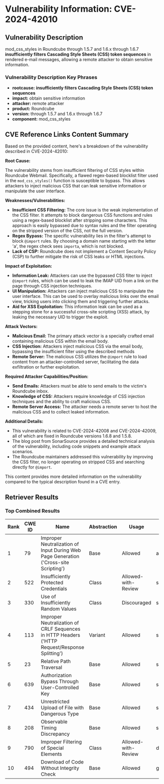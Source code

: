 # Vulnerability Information: CVE-2024-42010

## Vulnerability Description
mod_css_styles in Roundcube through 1.5.7 and 1.6.x through 1.6.7 **insufficiently filters Cascading Style Sheets (CSS) token sequences** in rendered e-mail messages, allowing a remote attacker to obtain sensitive information.

### Vulnerability Description Key Phrases
- **rootcause:** **insufficiently filters Cascading Style Sheets (CSS) token sequences**
- **impact:** obtain sensitive information
- **attacker:** remote attacker
- **product:** Roundcube
- **version:** through 1.5.7 and 1.6.x through 1.6.7
- **component:** mod_css_styles

## CVE Reference Links Content Summary
Based on the provided content, here's a breakdown of the vulnerability described in CVE-2024-42010:

**Root Cause:**

The vulnerability stems from insufficient filtering of CSS styles within Roundcube Webmail. Specifically, a flawed regex-based blocklist filter used in the `mod_css_styles()` function is susceptible to bypass. This allows attackers to inject malicious CSS that can leak sensitive information or manipulate the user interface.

**Weaknesses/Vulnerabilities:**

*   **Insufficient CSS Filtering:** The core issue is the weak implementation of the CSS filter. It attempts to block dangerous CSS functions and rules using a regex-based blocklist after stripping some characters. This approach is easily bypassed due to syntax rules and the filter operating on the stripped version of the CSS, not the full version.
*   **Regex Bypass:** The specific vulnerability lies in the filter's attempt to block `@import` rules. By choosing a domain name starting with the letter 'a', the regex check sees `importa`, which is not blocked.
*   **Lack of CSP:** Roundcube does not implement a Content Security Policy (CSP) to further mitigate the risk of CSS leaks or HTML injections.

**Impact of Exploitation:**

*   **Information Leak:** Attackers can use the bypassed CSS filter to inject `@import` rules, which can be used to leak the IMAP UID from a link on the page through CSS injection techniques.
*   **UI Manipulation:** Attackers can inject malicious CSS to manipulate the user interface. This can be used to overlay malicious links over the email view, tricking users into clicking them and triggering further attacks.
*  **Aid for XSS Exploitation:** This information leak can be used as a stepping stone for a successful cross-site scripting (XSS) attack, by leaking the necessary UID to trigger the exploit.

**Attack Vectors:**

*   **Malicious Email:** The primary attack vector is a specially crafted email containing malicious CSS within the email body.
*   **CSS Injection:** Attackers inject malicious CSS via the email body, bypassing the insufficient filter using the described methods
*   **Remote Server:** The malicious CSS utilizes the `@import` rule to load content from an attacker-controlled server, facilitating the data exfiltration or further exploitation.

**Required Attacker Capabilities/Position:**

*   **Send Emails:** Attackers must be able to send emails to the victim's Roundcube inbox.
*   **Knowledge of CSS:** Attackers require knowledge of CSS injection techniques and the ability to craft malicious CSS.
*  **Remote Server Access:**  The attacker needs a remote server to host the malicious CSS and to collect leaked information.

**Additional Details:**

*   This vulnerability is related to CVE-2024-42008 and CVE-2024-42009, all of which are fixed in Roundcube versions 1.6.8 and 1.5.8.
*   The blog post from SonarSource provides a detailed technical analysis of the vulnerability, including code snippets and example attack scenarios.
*   The Roundcube maintainers addressed this vulnerability by improving the CSS filter, no longer operating on stripped CSS and searching directly for `@import`.

This content provides more detailed information on the vulnerability compared to the typical description found in a CVE entry.

## Retriever Results

### Top Combined Results

| Rank | CWE ID | Name | Abstraction | Usage  | Retrievers | Individual Scores |
|------|--------|------|-------------|-------|------------|-------------------|
| 1 | 79 | Improper Neutralization of Input During Web Page Generation ('Cross-site Scripting') | Base | Allowed | alternate_terms | 0.800 |
| 2 | 522 | Insufficiently Protected Credentials | Class | Allowed-with-Review | sparse | 0.200 |
| 3 | 330 | Use of Insufficiently Random Values | Class | Discouraged | sparse | 0.189 |
| 4 | 113 | Improper Neutralization of CRLF Sequences in HTTP Headers ('HTTP Request/Response Splitting') | Variant | Allowed | sparse | 0.181 |
| 5 | 23 | Relative Path Traversal | Base | Allowed | sparse | 0.177 |
| 6 | 639 | Authorization Bypass Through User-Controlled Key | Base | Allowed | sparse | 0.175 |
| 7 | 434 | Unrestricted Upload of File with Dangerous Type | Base | Allowed | sparse | 0.174 |
| 8 | 208 | Observable Timing Discrepancy | Base | Allowed | sparse | 0.173 |
| 9 | 790 | Improper Filtering of Special Elements | Class | Allowed-with-Review | dense | 0.545 |
| 10 | 494 | Download of Code Without Integrity Check | Base | Allowed | graph | 0.002 |


